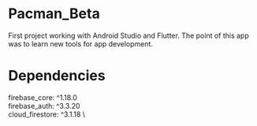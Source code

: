 # Pacman_Beta

First project working with Android Studio and Flutter. The point of this app was to learn new tools for app development. 

# Dependencies

  firebase_core: ^1.18.0 \
  firebase_auth: ^3.3.20 \
  cloud_firestore: ^3.1.18 \
